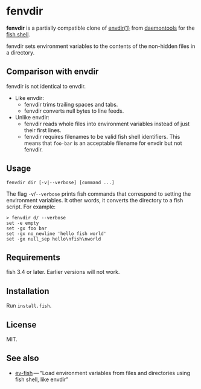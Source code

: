 # fenvdir

**fenvdir** is a partially compatible clone of
[envdir(1)](https://cr.yp.to/daemontools/envdir.html)
from
[daemontools](https://en.wikipedia.org/wiki/Daemontools)
for the
[fish shell](https://fishshell.com/).

fenvdir sets environment variables
to the contents of the non-hidden files in a directory.

## Comparison with envdir

fenvdir is not identical to envdir.

- Like envdir:
  - fenvdir trims trailing spaces and tabs.
  - fenvdir converts null bytes to line feeds.
- Unlike envdir:
  - fenvdir reads whole files
into environment variables
    instead of just their first lines.
  - fenvdir requires filenames
    to be valid fish shell identifiers.
    This means that `foo-bar`
    is an acceptable filename for envdir but not fenvdir.

## Usage

```none
fenvdir dir [-v|--verbose] [command ...]
```

The flag `-v`/`--verbose` prints fish commands
that correspond to setting the environment variables.
It other words,
it converts the directory to a fish script.
For example:

```fish
> fenvdir d/ --verbose
set -e empty
set -gx foo bar
set -gx no_newline 'hello fish world'
set -gx null_sep hello\nfish\nworld
```

## Requirements

fish 3.4 or later.
Earlier versions will not work.

## Installation

Run `install.fish`.

## License

MIT.

## See also

- [ev-fish](https://github.com/joehillen/ev-fish)&thinsp;—&thinsp;“Load environment variables from files and directories using fish shell, like envdir”
